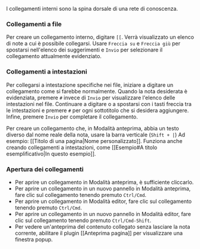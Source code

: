 I collegamenti interni sono la spina dorsale di una rete di conoscenza.

### Collegamenti a file

Per creare un collegamento interno, digitare `[[`. Verrà visualizzato un elenco di note a cui è possibile collegarsi. Usare `Freccia su` e `Freccia giù` per spostarsi nell'elenco dei suggerimenti e `Invio` per selezionare il collegamento attualmente evidenziato.

### Collegamenti a intestazioni

Per collegarsi a intestazione specifiche nei file, iniziare a digitare un collegamento come si farebbe normalmente. Quando la nota desiderata è evidenziata, premere `#` invece di `Invio` per visualizzare l'elenco delle intestazioni nel file. Continuare a digitare o a spostarsi con i tasti freccia tra le intestazioni e premere `#` per ogni sottotitolo che si desidera aggiungere. Infine, premere `Invio` per completare il collegamento.

Per creare un collegamento che, in Modalità anteprima, abbia un testo diverso dal nome reale della nota, usare la barra verticale (`Shift + |`) Ad esempio: [[Titolo di una pagina|Nome personalizzato]]. Funziona anche creando collegamenti a intestazioni, come [[Esempio#A titolo esemplificativo|In questo esempio]].

### Apertura dei collegamenti

- Per aprire un collegamento in Modalità anteprima, è sufficiente cliccarlo.
- Per aprire un collegamento in un nuovo pannello in Modalità anteprima, fare clic sul collegamento tenendo premuto `Ctrl/Cmd`.
- Per aprire un collegamento in Modalità editor, fare clic sul collegamento tenendo premuto `Ctrl/Cmd`.
- Per aprire un collegamento in un nuovo pannello in Modalità editor, fare clic sul collegamento tenendo premuto `Ctrl/Cmd-Shift`.
- Per vedere un'anteprima del contenuto collegato senza lasciare la nota corrente, abilitare il plugin [[Anteprima pagina]] per visualizzare una finestra popup.